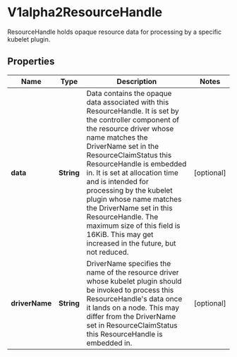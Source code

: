 

# V1alpha2ResourceHandle

ResourceHandle holds opaque resource data for processing by a specific kubelet plugin.
## Properties

Name | Type | Description | Notes
------------ | ------------- | ------------- | -------------
**data** | **String** | Data contains the opaque data associated with this ResourceHandle. It is set by the controller component of the resource driver whose name matches the DriverName set in the ResourceClaimStatus this ResourceHandle is embedded in. It is set at allocation time and is intended for processing by the kubelet plugin whose name matches the DriverName set in this ResourceHandle.  The maximum size of this field is 16KiB. This may get increased in the future, but not reduced. |  [optional]
**driverName** | **String** | DriverName specifies the name of the resource driver whose kubelet plugin should be invoked to process this ResourceHandle&#39;s data once it lands on a node. This may differ from the DriverName set in ResourceClaimStatus this ResourceHandle is embedded in. |  [optional]



